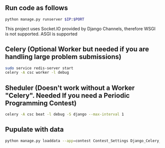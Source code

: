 ## Run code as follows
```bash
python manage.py runserver $IP:$PORT
``` 
This project uses Socket.IO provided by Django Channels, therefore WSGI is not supported. ASGI is supported

## Celery (Optional Worker but needed if you are handling large problem submissions)
```bash
sudo service redis-server start
celery -A csc worker -l debug
``` 

## Sheduler (Doesn't work without a Worker "Celery". Needed If you need a Periodic Programming Contest)
```bash
celery -A csc beat -l debug -S django --max-interval 1
```

## Pupulate with data
```bash
python manage.py loaddata --app=contest Contest_Settings Django_Celery_Beat
```

<!---
### Start new App as follows
django-admin startapp dashboard

#Migrate Model Changes
python3 manage.py makemigrations

### Install new module by adding an entry in requirements.txt then
sudo pip3 install -r requirements.txt

### The template used in this project can be found here.
http://flatfull.com/themes/aside/index.html

## Celery **
celery -A csc worker -l info


## Start the celery beat service using the django scheduler:
celery -A csc beat -l info -S django
celery -A csc beat
celery -A csc worker -B (my guess is with beat in one process)

## Install RabbitMQ
http://www.rabbitmq.com/install-debian.html
### Setup RabbitMQ
NB: reuse your system hostname
sudo rabbitmqctl status
daemonizing: sudo rabbitmq-server -detached
stopping, not killing: sudo rabbitmqctl stop
http://docs.celeryproject.org/en/latest/getting-started/brokers/rabbitmq.html?highlight=rabbit

## Setting up virtual env for python3
Install Python 3 and virtualenv apt-get install -y python3 python-virtualenv
Create a Python 3 virtualenv: virtualenv -p $(which python3) testDir
source testDir/bin/activate

We are using celery and redis since our move to django channels 

sudo service redis-server start
settings all reconfigured to use redis instead of rabbitMQ

These articles were useful in setting up channels
https://blog.heroku.com/in_deep_with_django_channels_the_future_of_real_time_apps_in_django
https://www.sourcelair.com/blog/articles/115/django-channels-chat

The fixtures Generated
python manage.py dumpdata --indent=4 django_celery_beat > contest/fixtures/Django_Celery_Beat.json
python manage.py dumpdata --indent=4 contest.contestsetting > contest/fixtures/Contest_Settings.json
--->

